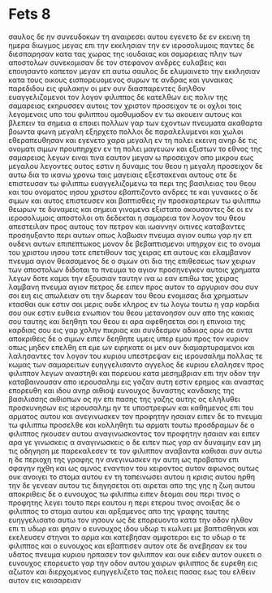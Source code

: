 # Fets 8
σαυλος δε ην συνευδοκων τη αναιρεσει αυτου εγενετο δε εν εκεινη τη ημερα διωγμος μεγας επι την εκκλησιαν την εν ιεροσολυμοις παντες δε διεσπαρησαν κατα τας χωρας της ιουδαιας και σαμαρειας πλην των αποστολων
συνεκομισαν δε τον στεφανον ανδρες ευλαβεις και εποιησαντο κοπετον μεγαν επ αυτω
σαυλος δε ελυμαινετο την εκκλησιαν κατα τους οικους εισπορευομενος συρων τε ανδρας και γυναικας παρεδιδου εις φυλακην
οι μεν ουν διασπαρεντες διηλθον ευαγγελιζομενοι τον λογον
φιλιππος δε κατελθων εις πολιν της σαμαρειας εκηρυσσεν αυτοις τον χριστον 
προσειχον τε οι οχλοι τοις λεγομενοις υπο του φιλιππου ομοθυμαδον εν τω ακουειν αυτους και βλεπειν τα σημεια α εποιει
πολλων γαρ των εχοντων πνευματα ακαθαρτα βοωντα φωνη μεγαλη εξηρχετο πολλοι δε παραλελυμενοι και χωλοι εθεραπευθησαν
και εγενετο χαρα μεγαλη εν τη πολει εκεινη
ανηρ δε τις ονοματι σιμων προυπηρχεν εν τη πολει μαγευων και εξιστων το εθνος της σαμαρειας λεγων ειναι τινα εαυτον μεγαν
ω προσειχον απο μικρου εως μεγαλου λεγοντες ουτος εστιν η δυναμις του θεου η μεγαλη
προσειχον δε αυτω δια το ικανω χρονω ταις μαγειαις εξεστακεναι αυτους 
οτε δε επιστευσαν τω φιλιππω ευαγγελιζομενω τα περι της βασιλειας του θεου και του ονοματος ιησου χριστου εβαπτιζοντο ανδρες τε και γυναικες 
ο δε σιμων και αυτος επιστευσεν και βαπτισθεις ην προσκαρτερων τω φιλιππω θεωρων τε δυναμεις και σημεια γινομενα εξιστατο
ακουσαντες δε οι εν ιεροσολυμοις αποστολοι οτι δεδεκται η σαμαρεια τον λογον του θεου απεστειλαν προς αυτους τον πετρον και ιωαννην
οιτινες καταβαντες προσηυξαντο περι αυτων οπως λαβωσιν πνευμα αγιον 
ουπω γαρ ην επ ουδενι αυτων επιπεπτωκος μονον δε βεβαπτισμενοι υπηρχον εις το ονομα του χριστου ιησου
τοτε επετιθουν τας χειρας επ αυτους και ελαμβανον πνευμα αγιον 
θεασαμενος δε ο σιμων οτι δια της επιθεσεως των χειρων των αποστολων διδοται το πνευμα το αγιον προσηνεγκεν αυτοις χρηματα
λεγων δοτε καμοι την εξουσιαν ταυτην ινα ω εαν επιθω τας χειρας λαμβανη πνευμα αγιον
πετρος δε ειπεν προς αυτον το αργυριον σου συν σοι ειη εις απωλειαν οτι την δωρεαν του θεου ενομισας δια χρηματων κτασθαι
ουκ εστιν σοι μερις ουδε κληρος εν τω λογω τουτω η γαρ καρδια σου ουκ εστιν ευθεια ενωπιον του θεου
μετανοησον ουν απο της κακιας σου ταυτης και δεηθητι του θεου ει αρα αφεθησεται σοι η επινοια της καρδιας σου
εις γαρ χολην πικριας και συνδεσμον αδικιας ορω σε οντα
αποκριθεις δε ο σιμων ειπεν δεηθητε υμεις υπερ εμου προς τον κυριον οπως μηδεν επελθη επ εμε ων ειρηκατε
οι μεν ουν διαμαρτυραμενοι και λαλησαντες τον λογον του κυριου υπεστρεψαν εις ιερουσαλημ πολλας τε κωμας των σαμαρειτων ευηγγελισαντο
αγγελος δε κυριου ελαλησεν προς φιλιππον λεγων αναστηθι και πορευου κατα μεσημβριαν επι την οδον την καταβαινουσαν απο ιερουσαλημ εις γαζαν αυτη εστιν ερημος
και αναστας επορευθη και ιδου ανηρ αιθιοψ ευνουχος δυναστης κανδακης της βασιλισσης αιθιοπων ος ην επι πασης της γαζης αυτης ος εληλυθει προσκυνησων εις ιερουσαλημ
ην τε υποστρεφων και καθημενος επι του αρματος αυτου και ανεγινωσκεν τον προφητην ησαιαν
ειπεν δε το πνευμα τω φιλιππω προσελθε και κολληθητι τω αρματι τουτω 
προσδραμων δε ο φιλιππος ηκουσεν αυτου αναγινωσκοντος τον προφητην ησαιαν και ειπεν αρα γε γινωσκεις α αναγινωσκεις
ο δε ειπεν πως γαρ αν δυναιμην εαν μη τις οδηγηση με παρεκαλεσεν τε τον φιλιππον αναβαντα καθισαι συν αυτω
η δε περιοχη της γραφης ην ανεγινωσκεν ην αυτη ως προβατον επι σφαγην ηχθη και ως αμνος εναντιον του κειροντος αυτον αφωνος ουτως ουκ ανοιγει το στομα αυτου
εν τη ταπεινωσει αυτου η κρισις αυτου ηρθη την δε γενεαν αυτου τις διηγησεται οτι αιρεται απο της γης η ζωη αυτου
αποκριθεις δε ο ευνουχος τω φιλιππω ειπεν δεομαι σου περι τινος ο προφητης λεγει τουτο περι εαυτου η περι ετερου τινος
ανοιξας δε ο φιλιππος το στομα αυτου και αρξαμενος απο της γραφης ταυτης ευηγγελισατο αυτω τον ιησουν
ως δε επορευοντο κατα την οδον ηλθον επι τι υδωρ και φησιν ο ευνουχος ιδου υδωρ τι κωλυει με βαπτισθηναι
και εκελευσεν στηναι το αρμα και κατεβησαν αμφοτεροι εις το υδωρ ο τε φιλιππος και ο ευνουχος και εβαπτισεν αυτον
οτε δε ανεβησαν εκ του υδατος πνευμα κυριου ηρπασεν τον φιλιππον και ουκ ειδεν αυτον ουκετι ο ευνουχος επορευετο γαρ την οδον αυτου χαιρων 
φιλιππος δε ευρεθη εις αζωτον και διερχομενος ευηγγελιζετο τας πολεις πασας εως του ελθειν αυτον εις καισαρειαν
